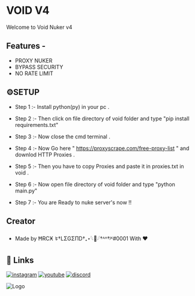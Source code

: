 
# VOID V4

Welcome to Void Nuker v4 



## Features -

 - PROXY NUKER
 - BYPASS SECURITY
 - NO RATE LIMIT
 

  
## ⚙SETUP

- Step 1 :- Install python(py) in your pc .
 
- Step 2 :- Then click on file directory of void folder and type "pip install requirements.txt" 

- Step 3 :- Now close the cmd terminal . 
 
- Step 4 :- Now Go here " https://proxyscrape.com/free-proxy-list " and downlod HTTP Proxies .  
 
- Step 5 :- Then you have to copy Proxies and paste it in proxies.txt in void .  
 
- Step 6 :- Now open file directory of void folder and type "python main.py"  
 
- Step 7 :- You are Ready to nuke server's now !!

  
## Creator

- Made by ĦɌCӾ 𒂟†LΣGΣΠD†₊⋆𓆩🥀𓆪†ᴬᴴ†ᴶᴷ#0001 With ❤

  
## 🔗 Links
[![instagram](https://img.shields.io/badge/-insta-red)](https://www.instagram.com/itz_legend_54/)
[![youtube](https://img.shields.io/youtube/channel/subscribers/UCqTkX6LmJQu3Qn6HfOxX1-g?style=social)](https://www.youtube.com/channel/UCqTkX6LmJQu3Qn6HfOxX1-g)
[![discord](https://img.shields.io/badge/-discord-blue)](https://discord.gg/ACT2QYbNnV)
  
![Logo](https://media.discordapp.net/attachments/852916735694995466/883247134659457074/download_6.png?width=1012&height=427)

    
